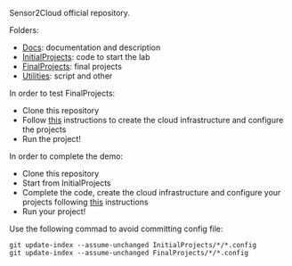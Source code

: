 Sensor2Cloud official repository.

Folders:

* [Docs](/Docs): documentation and description
* [InitialProjects](/InitialProjects): code to start the lab
* [FinalProjects](/FinalProject): final projects
* [Utilities](/Utilities): script and other


In order to test FinalProjects:

* Clone this repository
* Follow [this](FinalProjects) instructions to create the cloud infrastructure and configure the projects
* Run the project!

In order to complete the demo:

* Clone this repository
* Start from InitialProjects
* Complete the code, create the cloud infrastructure and configure your projects following [this](InitialProjects) instructions
* Run your project!

Use the following commad to avoid committing config file:

```
git update-index --assume-unchanged InitialProjects/*/*.config
git update-index --assume-unchanged FinalProjects/*/*.config
```
